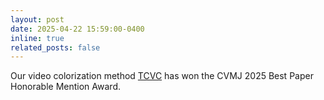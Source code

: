 ```yaml
---
layout: post
date: 2025-04-22 15:59:00-0400
inline: true
related_posts: false
---
```


Our video colorization method [TCVC](https://github.com/lyh-18/TCVC-Temporally-Consistent-Video-Colorization) has won the CVMJ 2025 Best Paper Honorable Mention Award.